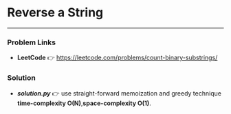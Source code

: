 # Reverse a String

---

### Problem Links
- **__LeetCode__** :point_right: https://leetcode.com/problems/count-binary-substrings/

### Solution
- **_solution.py_** :point_right: use straight-forward memoization and greedy technique **time-complexity O(N)**,**space-complexity O(1)**.
